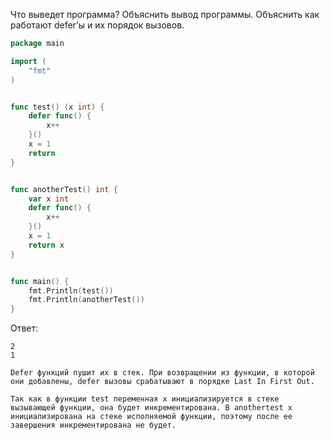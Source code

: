 Что выведет программа? Объяснить вывод программы. Объяснить как работают defer’ы и их порядок вызовов.

```go
package main

import (
	"fmt"
)


func test() (x int) {
	defer func() {
		x++
	}()
	x = 1
	return
}


func anotherTest() int {
	var x int
	defer func() {
		x++
	}()
	x = 1
	return x
}


func main() {
	fmt.Println(test())
	fmt.Println(anotherTest())
}
```

Ответ:
```
2
1

Defer функций пушит их в стек. При возвращении из функции, в которой они добавлены, defer вызовы срабатывают в порядке Last In First Out.

Так как в функции test переменная x инициализируется в стеке вызывающей функции, она будет инкрементирована. В anothertest x инициализирована на стеке исполняемой функции, поэтому после ее завершения инкрементирована не будет.

```
